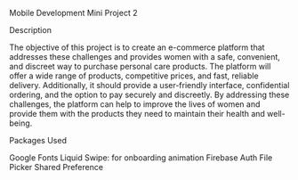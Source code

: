 Mobile Development Mini Project 2

Description

The objective of this project is to create an e-commerce platform that addresses these challenges and provides women with a safe, convenient, and discreet way to purchase personal care products. The platform will offer a wide range of products, competitive prices, and fast, reliable delivery. Additionally, it should provide a user-friendly interface, confidential ordering, and the option to pay securely and discreetly. By addressing these challenges, the platform can help to improve the lives of women and provide them with the products they need to maintain their health and well-being.

Packages Used

Google Fonts Liquid Swipe: for onboarding animation Firebase Auth File Picker Shared Preference
